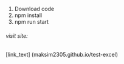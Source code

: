 1. Download code
2. npm install
3. npm run start

###### visit site:  
[link_text] (maksim2305.github.io/test-excel)
